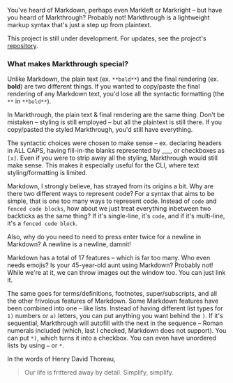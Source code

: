 You've heard of Markdown, perhaps even Markleft or Markright – but have you heard of Markthrough? Probably not! Markthrough is a lightweight markup syntax that's just a step up from plaintext.

This project is still under development. For updates, see the project's [repository](https://github.com/markthrough/Markthrough.github.io).

### What makes Markthrough special?
Unlike Markdown, the plain text (ex. `**bold**`) and the final rendering (ex. **bold**) are two different things. If you wanted to copy/paste the final rendering of any Markdown text, you'd lose all the syntactic formatting (the `**` in `**bold**`).


In Markthrough, the plain text & final rendering are the same thing. Don't be mistaken – styling is still employed – but all the plaintext is still there. If you copy/pasted the styled Markthrough, you'd still have everything.


The syntactic choices were chosen to make sense – ex. declaring headers in ALL CAPS, having fill-in-the blanks represented by ___, or checkboxes as `[x]`. Even if you were to strip away all the styling, Markthrough would still make sense. This makes it especially useful for the CLI, where text styling/formatting is limited.


Markdown, I strongly believe, has strayed from its origins a bit. Why are there two different ways to represent code? For a syntax that aims to be simple, that is one too many ways to represent code. Instead of `code` and `fenced code blocks`, how about we just treat everything inbetween two backticks as the same thing? If it's single-line, it's `code`, and if it's multi-line, it's a `fenced code block`.

Also, why do you need to need to press enter twice for a newline in Markdown? A newline is a newline, damnit!


Markdown has a total of 17 features – which is far too many. Who even needs emojis? Is your 45-year-old aunt using Markdown? Probably not! While we're at it, we can throw images out the window too. You can just link it.


The same goes for terms/definitions, footnotes, super/subscripts, and all the other frivolous features of Markdown. Some Markdown features have been combined into one – like lists. Instead of having different list types for `1)` numbers or `a)` letters, you can put anything you want behind the `)`. If it's sequential, Markthrough will autofill with the next in the sequence – Roman numerals included (which, last I checked, Markdown does not support). You can put `*)`, which turns it into a checkbox. You can even have unordered lists by using `–` or `*`.


In the words of Henry David Thoreau,

> Our life is frittered away by detail. Simplify, simplify.
